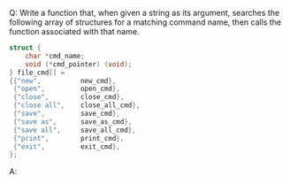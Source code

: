Q: Write a function that, when given a string as its argument, searches the
following array of structures for a matching command name, then calls the
function associated with that name.

```c
struct {
    char *cmd_name;
    void (*cmd_pointer) (void);
} file_cmd[] =
{{"new",          new_cmd},
 {"open",         open_cmd},
 {"close",        close_cmd},
 {"close all",    close_all_cmd},
 {"save",         save_cmd},
 {"save as",      save_as_cmd},
 {"save all",     save_all_cmd},
 {"print",        print_cmd},
 {"exit",         exit_cmd},
};
```

A:
